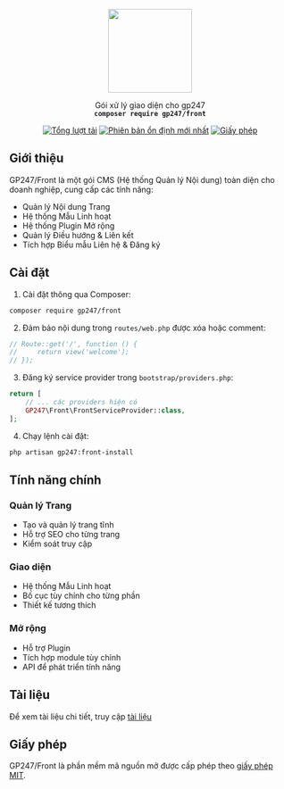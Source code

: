 <p align="center">
    <img src="https://static.gp247.net/logo/logo.png" width="150">
</p>
<p align="center">Gói xử lý giao diện cho gp247<br>
    <code><b>composer require gp247/front</b></code></p>

<p align="center">
<a href="https://packagist.org/packages/gp247/front"><img src="https://poser.pugx.org/gp247/front/d/total.svg" alt="Tổng lượt tải"></a>
<a href="https://packagist.org/packages/gp247/front"><img src="https://poser.pugx.org/gp247/front/v/stable.svg" alt="Phiên bản ổn định mới nhất"></a>
<a href="https://packagist.org/packages/gp247/front"><img src="https://poser.pugx.org/gp247/front/license.svg" alt="Giấy phép"></a>
</p>

## Giới thiệu

GP247/Front là một gói CMS (Hệ thống Quản lý Nội dung) toàn diện cho doanh nghiệp, cung cấp các tính năng:

- Quản lý Nội dung Trang
- Hệ thống Mẫu Linh hoạt
- Hệ thống Plugin Mở rộng
- Quản lý Điều hướng & Liên kết
- Tích hợp Biểu mẫu Liên hệ & Đăng ký

## Cài đặt

1. Cài đặt thông qua Composer:
```bash
composer require gp247/front
```

2. Đảm bảo nội dung trong `routes/web.php` được xóa hoặc comment:
```php
// Route::get('/', function () {
//     return view('welcome');
// });
```

3. Đăng ký service provider trong `bootstrap/providers.php`:
```php
return [
    // ... các providers hiện có
    GP247\Front\FrontServiceProvider::class,
];
```

4. Chạy lệnh cài đặt:
```bash
php artisan gp247:front-install
```

## Tính năng chính

### Quản lý Trang
- Tạo và quản lý trang tĩnh
- Hỗ trợ SEO cho từng trang
- Kiểm soát truy cập

### Giao diện
- Hệ thống Mẫu Linh hoạt
- Bố cục tùy chỉnh cho từng phần
- Thiết kế tương thích

### Mở rộng
- Hỗ trợ Plugin
- Tích hợp module tùy chỉnh
- API để phát triển tính năng

## Tài liệu
Để xem tài liệu chi tiết, truy cập [tài liệu](https://gp247.net/vi/docs)

## Giấy phép
GP247/Front là phần mềm mã nguồn mở được cấp phép theo [giấy phép MIT](https://opensource.org/licenses/MIT). 